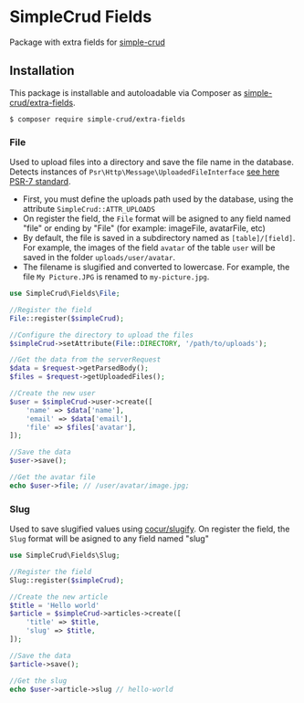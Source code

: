 # SimpleCrud Fields

Package with extra fields for [simple-crud](https://github.com/oscarotero/simple-crud)

## Installation

This package is installable and autoloadable via Composer as [simple-crud/extra-fields](https://packagist.org/packages/simple-crud/extra-fields).

```
$ composer require simple-crud/extra-fields
```

### File

Used to upload files into a directory and save the file name in the database. Detects instances of `Psr\Http\Message\UploadedFileInterface` [see here PSR-7 standard](http://www.php-fig.org/psr/psr-7/).

* First, you must define the uploads path used by the database, using the attribute `SimpleCrud::ATTR_UPLOADS`
* On register the field, the `File` format will be asigned to any field named "file" or ending by "File" (for example: imageFile, avatarFile, etc)
* By default, the file is saved in a subdirectory named as `[table]/[field]`. For example, the images of the field `avatar` of the table `user` will be saved in the folder `uploads/user/avatar`.
* The filename is slugified and converted to lowercase. For example, the file `My Picture.JPG` is renamed to `my-picture.jpg`.

```php
use SimpleCrud\Fields\File;

//Register the field
File::register($simpleCrud);

//Configure the directory to upload the files
$simpleCrud->setAttribute(File::DIRECTORY, '/path/to/uploads');

//Get the data from the serverRequest
$data = $request->getParsedBody();
$files = $request->getUploadedFiles();

//Create the new user
$user = $simpleCrud->user->create([
    'name' => $data['name'],
    'email' => $data['email'],
    'file' => $files['avatar'],
]);

//Save the data
$user->save();

//Get the avatar file
echo $user->file; // /user/avatar/image.jpg;
```

### Slug

Used to save slugified values using [cocur/slugify](https://github.com/cocur/slugify). On register the field, the `Slug` format will be asigned to any field named "slug"

```php
use SimpleCrud\Fields\Slug;

//Register the field
Slug::register($simpleCrud);

//Create the new article
$title = 'Hello world'
$article = $simpleCrud->articles->create([
    'title' => $title,
    'slug' => $title,
]);

//Save the data
$article->save();

//Get the slug
echo $user->article->slug // hello-world
```